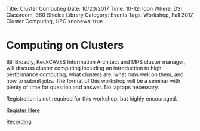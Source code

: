 Title: Cluster Computing
Date: 10/20/2017
Time: 10-12 noon
Where: DSI Classroom, 360 Shields Library
Category: Events
Tags: Workshop, Fall 2017, Cluster Computing, HPC
xnonews: true

# Computing on Clusters

Bill Broadly, KeckCAVES Information Architect and MPS cluster manager, will discuss cluster computing including an introduction to high performance computing, what clusters are, what runs well on them, and how to submit jobs. The format of this workshop will be a seminar with plenty of time for question and answer. No laptops necessary.

Registration is not required for this workshop, but highly encouraged.

[Register Here](https://www.eventbrite.com/e/dsi-workshop-oct-20-computing-on-clusters-tickets-38741180915)

[Recording](https://youtu.be/KtUqgRdPOy4)